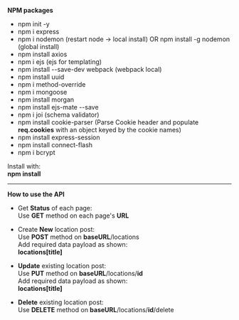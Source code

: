 **NPM packages**

 * npm init -y 
 * npm i express 
 * npm i nodemon (restart node -> local install) OR npm install -g nodemon (global install)
 * npm install axios
 * npm i ejs (ejs for templating)
 * npm install --save-dev webpack (webpack local)
 * npm install uuid
 * npm i method-override
 * npm i mongoose
 * npm install morgan
 * npm install ejs-mate --save
 * npm i joi (schema validator)
 * npm install cookie-parser (Parse Cookie header and populate **req.cookies** with an object keyed by the cookie names)
 * npm install express-session
 * npm install connect-flash
 * npm i bcrypt

 Install with: <br/>
**npm install**

---

**How to use the API**

* Get **Status** of each page: <br/>
Use **GET** method on each page's **URL**

* Create **New** location post: <br/>
Use **POST** method on **baseURL**/locations <br/>
Add required data payload as shown: <br/>
**locations[title]**

* **Update** existing location post: <br/>
Use **PUT** method on **baseURL**/locations/**id** <br/>
Add required data payload as shown: <br/>
**locations[title]**

* **Delete** existing location post: <br/>
Use **DELETE** method on **baseURL**/locations/**id**/delete